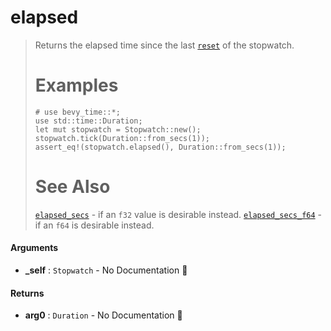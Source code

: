 # elapsed

>  Returns the elapsed time since the last [`reset`](Stopwatch::reset)
>  of the stopwatch.
>  # Examples
>  ```
>  # use bevy_time::*;
>  use std::time::Duration;
>  let mut stopwatch = Stopwatch::new();
>  stopwatch.tick(Duration::from_secs(1));
>  assert_eq!(stopwatch.elapsed(), Duration::from_secs(1));
>  ```
>  # See Also
>  [`elapsed_secs`](Stopwatch::elapsed_secs) - if an `f32` value is desirable instead.
>  [`elapsed_secs_f64`](Stopwatch::elapsed_secs_f64) - if an `f64` is desirable instead.

#### Arguments

- **\_self** : `Stopwatch` \- No Documentation 🚧

#### Returns

- **arg0** : `Duration` \- No Documentation 🚧